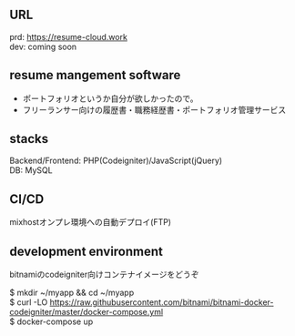 ## URL
prd: https://resume-cloud.work  
dev: coming soon  

## resume mangement software  
- ポートフォリオというか自分が欲しかったので。  
- フリーランサー向けの履歴書・職務経歴書・ポートフォリオ管理サービス  

## stacks
Backend/Frontend: PHP(Codeigniter)/JavaScript(jQuery)  
DB: MySQL  

## CI/CD
mixhostオンプレ環境への自動デプロイ(FTP)

## development environment
bitnamiのcodeigniter向けコンテナイメージをどうぞ  

$ mkdir ~/myapp && cd ~/myapp  
$ curl -LO https://raw.githubusercontent.com/bitnami/bitnami-docker-codeigniter/master/docker-compose.yml  
$ docker-compose up  
